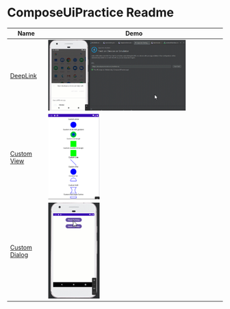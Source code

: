 # ComposeUiPractice Readme

| Name                                                                                                                                                                                   | Demo                                                                                                                                                   |
|----------------------------------------------------------------------------------------------------------------------------------------------------------------------------------------|--------------------------------------------------------------------------------------------------------------------------------------------------------|
| [DeepLink](https://github.com/Sabekur-reza17/ComposeUiPractice/blob/main/app/src/main/java/com/sabekur2017/composeuipractice/presentation/features/navigation/DeepLinkDemo.kt)         | <img src="https://github.com/Sabekur-reza17/ComposeUiPractice/blob/main/demo/gif/Compose%20deeplink.gif" class="centerImage" width="80%" height="80%"> |
| [Custom View](https://github.com/Sabekur-reza17/ComposeUiPractice/blob/main/app/src/main/java/com/sabekur2017/composeuipractice/presentation/features/customView/CustomViewDemo.kt)    | <img src="https://github.com/Sabekur-reza17/ComposeUiPractice/blob/main/demo/gif/customview.png" class="centerImage" width="30%" height="50%">         |
| [Custom Dialog](https://github.com/Sabekur-reza17/ComposeUiPractice/blob/main/app/src/main/java/com/sabekur2017/composeuipractice/presentation/features/dialog/DifferentDialogDemo.kt) | <img src="https://github.com/Sabekur-reza17/ComposeUiPractice/blob/main/demo/gif/Custom%20dialog.gif" class="centerImage" width="30%" height="50%">    |
